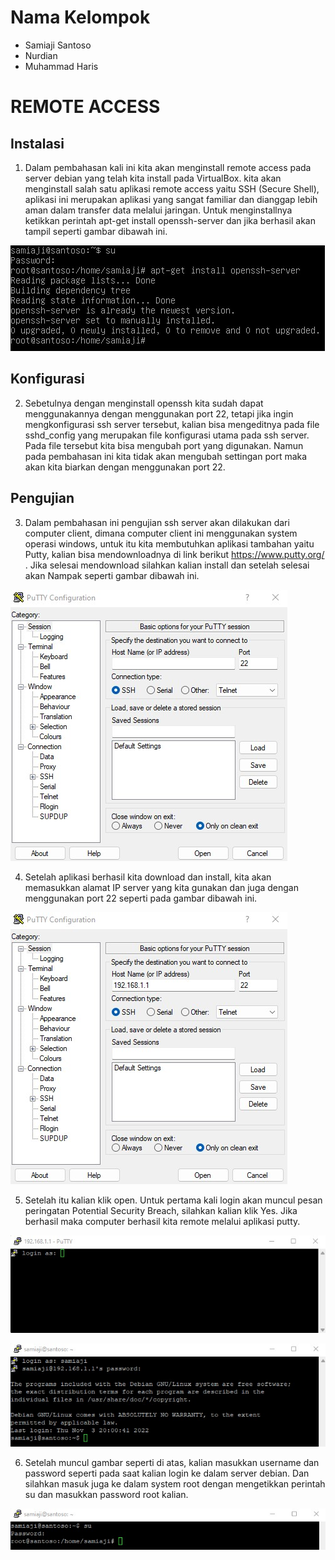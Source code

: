 # Nama Kelompok
- Samiaji Santoso
- Nurdian
- Muhammad Haris

# REMOTE ACCESS

## Instalasi

1. Dalam pembahasan kali ini kita akan menginstall remote access pada server debian yang telah kita install pada VirtualBox. kita akan menginstall salah satu aplikasi remote access yaitu SSH (Secure Shell), aplikasi ini merupakan aplikasi yang sangat familiar dan dianggap lebih aman dalam transfer data melalui jaringan. Untuk menginstallnya ketikkan perintah apt-get install openssh-server dan jika berhasil akan tampil seperti gambar dibawah ini.

![5.1](5.1.jpg)

## Konfigurasi

2. Sebetulnya dengan menginstall openssh kita sudah dapat menggunakannya dengan menggunakan port 22, tetapi jika ingin mengkonfigurasi ssh server tersebut, kalian bisa mengeditnya pada file sshd_config yang merupakan file konfigurasi utama pada ssh server. Pada file tersebut kita bisa mengubah port yang digunakan. Namun pada pembahasan ini kita tidak akan mengubah settingan port maka akan kita biarkan dengan menggunakan port 22.

## Pengujian

3. Dalam pembahasan ini pengujian ssh server akan dilakukan dari computer client, dimana computer client ini menggunakan system operasi windows, untuk itu kita membutuhkan aplikasi tambahan yaitu Putty, kalian bisa mendownloadnya di link berikut https://www.putty.org/ . Jika selesai mendownload silahkan kalian install dan setelah selesai akan Nampak seperti gambar dibawah ini.

![5.2](5.2.jpg)

4. Setelah aplikasi berhasil kita download dan install, kita akan memasukkan alamat IP server yang kita gunakan dan juga dengan menggunakan port 22 seperti pada gambar dibawah ini.

![5.3](5.3.jpg)

5. Setelah itu kalian klik open. Untuk pertama kali login akan muncul pesan peringatan Potential Security Breach, silahkan kalian klik Yes. Jika berhasil maka computer berhasil kita remote melalui aplikasi putty.

![5.4](5.4.jpg)

![5.5](5.5.jpg)

6. Setelah muncul gambar seperti di atas, kalian masukkan username dan password seperti pada saat kalian login ke dalam server debian. Dan silahkan masuk juga ke dalam system root dengan mengetikkan perintah su dan masukkan password root kalian.

![5.6](5.6.jpg)
